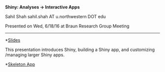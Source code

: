 **Shiny: Analyses → Interactive Apps**

Sahil Shah
sahil.shah AT u.northwestern DOT edu

Presented on Wed, 6/18/16 at Braun Research Group Meeting

---

*[Slides](https://github.com/sahildshah1/shiny-groupmtg/blob/master/figs/main.pdf)

This presentation introduces Shiny, building a Shiny app, and customizing /managing 
larger Shiny apps.

*[Skeleton App](https://github.com/sahildshah1/shiny-groupmtg/tree/master/skeleton-app)
